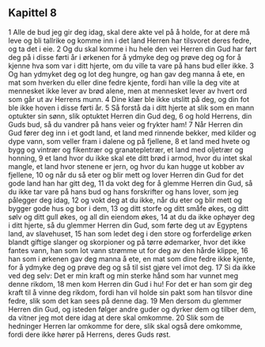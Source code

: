## Kapittel 8

1 Alle de bud jeg gir deg idag, skal dere akte vel på å holde, for at dere må leve og bli tallrike og komme inn i det land Herren har tilsvoret deres fedre, og ta det i eie.
2 Og du skal komme i hu hele den vei Herren din Gud har ført deg på i disse førti år i ørkenen for å ydmyke deg og prøve deg og for å kjenne hva som var i ditt hjerte, om du ville ta vare på hans bud eller ikke.
3 Og han ydmyket deg og lot deg hungre, og han gav deg manna å ete, en mat som hverken du eller dine fedre kjente, fordi han ville la deg vite at mennesket ikke lever av brød alene, men at mennesket lever av hvert ord som går ut av Herrens munn.
4 Dine klær ble ikke utslitt på deg, og din fot ble ikke hoven i disse førti år.
5 Så forstå da i ditt hjerte at slik som en mann optukter sin sønn, slik optuktet Herren din Gud deg,
6 og hold Herrens, din Guds bud, så du vandrer på hans veier og frykter ham!
7 Når Herren din Gud fører deg inn i et godt land, et land med rinnende bekker, med kilder og dype vann, som veller fram i dalene og på fjellene,
8 et land med hvete og bygg og vintrær og fikentrær og granatepletrær, et land med oljetrær og honning,
9 et land hvor du ikke skal ete ditt brød i armod, hvor du intet skal mangle, et land hvor stenene er jern, og hvor du kan hugge ut kobber av fjellene,
10 og når du så eter og blir mett og lover Herren din Gud for det gode land han har gitt deg,
11 da vokt deg for å glemme Herren din Gud, så du ikke tar vare på hans bud og hans forskrifter og hans lover, som jeg pålegger deg idag,
12 og vokt deg at du ikke, når du eter og blir mett og bygger gode hus og bor i dem,
13 og ditt storfe og ditt småfe økes, og ditt sølv og ditt gull økes, og all din eiendom økes,
14 at du da ikke ophøyer deg i ditt hjerte, så du glemmer Herren din Gud, som førte deg ut av Egyptens land, av slavehuset,
15 han som ledet deg i den store og forferdelige ørken blandt giftige slanger og skorpioner og på tørre ødemarker, hvor det ikke fantes vann, han som lot vann strømme ut for deg av den hårde klippe,
16 han som i ørkenen gav deg manna å ete, en mat som dine fedre ikke kjente, for å ydmyke deg og prøve deg og så til sist gjøre vel imot deg.
17 Si da ikke ved deg selv: Det er min kraft og min sterke hånd som har vunnet meg denne rikdom,
18 men kom Herren din Gud i hu! For det er han som gir deg kraft til å vinne deg rikdom, fordi han vil holde sin pakt som han tilsvor dine fedre, slik som det kan sees på denne dag.
19 Men dersom du glemmer Herren din Gud, og isteden følger andre guder og dyrker dem og tilber dem, da vitner jeg mot dere idag at dere skal omkomme.
20 Slik som de hedninger Herren lar omkomme for dere, slik skal også dere omkomme, fordi dere ikke hører på Herrens, deres Guds røst.
